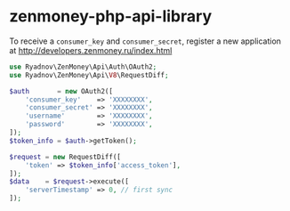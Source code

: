 # zenmoney-php-api-library

To receive a `consumer_key` and `consumer_secret`, register a new application at http://developers.zenmoney.ru/index.html

```php
use Ryadnov\ZenMoney\Api\Auth\OAuth2;
use Ryadnov\ZenMoney\Api\V8\RequestDiff;

$auth       = new OAuth2([
    'consumer_key'    => 'XXXXXXXX',
    'consumer_secret' => 'XXXXXXXX',
    'username'        => 'XXXXXXXX',
    'password'        => 'XXXXXXXX',
]);
$token_info = $auth->getToken();

$request = new RequestDiff([
    'token' => $token_info['access_token'],
]);
$data    = $request->execute([
    'serverTimestamp' => 0, // first sync
]);
```
